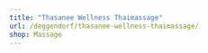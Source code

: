 ```yaml
---
title: "Thasanee Wellness Thaimassage"
url: /deggendorf/thasanee-wellness-thaimassage/
shop: Massage
---
```

